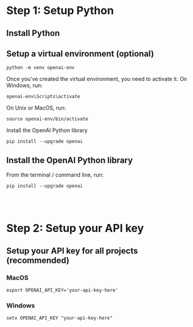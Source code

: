 # Step 1: Setup Python

## Install Python

## Setup a virtual environment (optional)
```
python -m venv openai-env
```

Once you’ve created the virtual environment, you need to activate it. On Windows, run:
```
openai-env\Scripts\activate
```

On Unix or MacOS, run:
```
source openai-env/bin/activate
```

Install the OpenAI Python library
```
pip install --upgrade openai
```

## Install the OpenAI Python library

From the terminal / command line, run:
```
pip install --upgrade openai
```

<br />
<br />

# Step 2: Setup your API key

## Setup your API key for all projects (recommended)

### MacOS
```
export OPENAI_API_KEY='your-api-key-here'
```

### Windows

```
setx OPENAI_API_KEY "your-api-key-here"
```